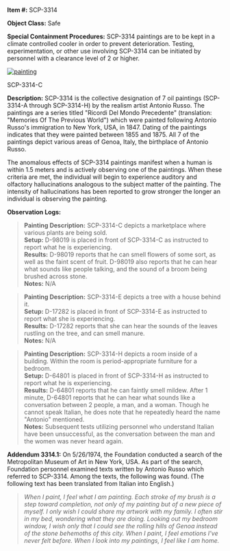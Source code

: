 **Item #:** SCP-3314

**Object Class:** Safe

**Special Containment Procedures:** SCP-3314 paintings are to be kept in a climate controlled cooler in order to prevent deterioration. Testing, experimentation, or other use involving SCP-3314 can be initiated by personnel with a clearance level of 2 or higher.

[![painting](http://scp-wiki.wdfiles.com/local--resized-images/scp-3314/painting/medium.jpg)](http://scp-wiki.wdfiles.com/local--files/scp-3314/painting)

SCP-3314-C

**Description:** SCP-3314 is the collective designation of 7 oil paintings (SCP-3314-A through SCP-3314-H) by the realism artist Antonio Russo. The paintings are a series titled "Ricordi Del Mondo Precedente" (translation: "Memories Of The Previous World") which were painted following Antonio Russo's immigration to New York, USA, in 1847. Dating of the paintings indicates that they were painted between 1855 and 1875. All 7 of the paintings depict various areas of Genoa, Italy, the birthplace of Antonio Russo.

The anomalous effects of SCP-3314 paintings manifest when a human is within 1.5 meters and is actively observing one of the paintings. When these criteria are met, the individual will begin to experience auditory and olfactory hallucinations analogous to the subject matter of the painting. The intensity of hallucinations has been reported to grow stronger the longer an individual is observing the painting.

**Observation Logs:**

> **Painting Description:** SCP-3314-C depicts a marketplace where various plants are being sold.  
> **Setup:** D-98019 is placed in front of SCP-3314-C as instructed to report what he is experiencing.  
> **Results:** D-98019 reports that he can smell flowers of some sort, as well as the faint scent of fruit. D-98019 also reports that he can hear what sounds like people talking, and the sound of a broom being brushed across stone.  
> **Notes:** N/A

> **Painting Description:** SCP-3314-E depicts a tree with a house behind it.  
> **Setup:** D-17282 is placed in front of SCP-3314-E as instructed to report what she is experiencing.  
> **Results:** D-17282 reports that she can hear the sounds of the leaves rustling on the tree, and can smell manure.  
> **Notes:** N/A

> **Painting Description:** SCP-3314-H depicts a room inside of a building. Within the room is period-appropriate furniture for a bedroom.  
> **Setup:** D-64801 is placed in front of SCP-3314-H as instructed to report what he is experiencing.  
> **Results:** D-64801 reports that he can faintly smell mildew. After 1 minute, D-64801 reports that he can hear what sounds like a conversation between 2 people, a man, and a woman. Though he cannot speak Italian, he does note that he repeatedly heard the name "Antonio" mentioned.  
> **Notes:** Subsequent tests utilizing personnel who understand Italian have been unsuccessful, as the conversation between the man and the women was never heard again.

**Addendum 3314.1:** On 5/26/1974, the Foundation conducted a search of the Metropolitan Museum of Art in New York, USA. As part of the search, Foundation personnel examined texts written by Antonio Russo which referred to SCP-3314. Among the texts, the following was found. (The following text has been translated from Italian into English.)

> _When I paint, I feel what I am painting. Each stroke of my brush is a step toward completion, not only of my painting but of a new piece of myself. I only wish I could share my artwork with my family. I often stir in my bed, wondering what they are doing. Looking out my bedroom window, I wish only that I could see the rolling hills of Genoa instead of the stone behemoths of this city. When I paint, I feel emotions I've never felt before. When I look into my paintings, I feel like I am home._